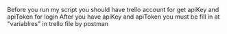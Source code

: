 Before you run my script you should have trello account for get apiKey and apiToken for login 
After you have apiKey and apiToken you must be fill in at "variablres" in trello file by postman
